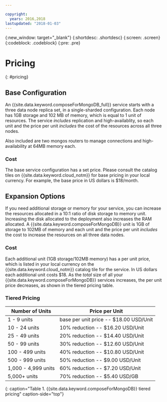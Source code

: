 ```yaml
---

copyright:
  years: 2016,2018
lastupdated: "2018-01-03"
---
```


{:new_window: target="_blank"}
{:shortdesc: .shortdesc}
{:screen: .screen}
{:codeblock: .codeblock}
{:pre: .pre}

# Pricing
{: #pricing}

## Base Configuration
An {{site.data.keyword.composeForMongoDB_full}} service starts with a three data node replica set, in a  single-sharded configuration. Each node has 1GB storage and 102 MB of memory, which is equal to 1 unit of resources. The service _includes_ replication and high-availablity, so each unit and the price per unit _includes_ the cost of the resources across all three nodes.

Also included are two mongos routers to manage connections and high-availability at 64MB memory each.

### Cost
The base service configuration has a set price. Please consult the catalog tiles on {{site.data.keyword.cloud_notm}} for base pricing in your local currency. For example, the base price in US dollars is $18/month.


## Expansion Options
If you need additional storage or memory for your service, you can increase the resources allocated in a 10:1 ratio of disk storage to memory unit. Increasing the disk allocated to the deployment also increases the RAM allocated. A {{site.data.keyword.composeForMongoDB}} unit is 1GB of storage to 102MB of memory and each unit and the price per unit _includes_ the cost to increase the resources on all three data nodes. 

### Cost
Each additional unit (1GB storage/102MB memory) has a per unit price, which is listed in your local currency on the {{site.data.keyword.cloud_notm}} catalog tile for the service. In US dollars each additional unit costs $18. As the _total_ size of all your {{site.data.keyword.composeForMongoDB}} services increases, the per unit price decreases, as shown in the tiered pricing table.

### Tiered Pricing
Number of Units|Price per Unit
----------|-----------
1 - 9 units|base per unit price -- $18.00 USD/Unit
10 - 24 units|10% reduction -- $16.20 USD/Unit
25 - 49 units|20% reduction -- $14.40 USD/Unit
50 - 99 units|30% reduction -- $12.60 USD/Unit
100 - 499 units|40% reduction -- $10.80 USD/Unit
500 - 999 units|50% reduction -- $9.00 USD/Unit
1,000 - 4,999 units|60% reduction -- $7.20 USD/Unit
5,000+ units|70% reduction -- $5.40 USD/GB
{: caption="Table 1. {{site.data.keyword.composeForMongoDB}} tiered pricing" caption-side="top"}
